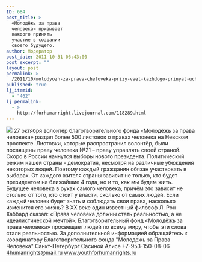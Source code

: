 ```yaml
---
ID: 684
post_title: >
  «Молодёжь за права
  человека» призывает
  каждого принять
  участие в создании
  своего будущего.
author: Модератор
post_date: 2011-10-31 06:43:00
post_excerpt: ""
layout: post
permalink: >
  /2011/10/molodyozh-za-prava-cheloveka-prizy-vaet-kazhdogo-prinyat-uchastie-v-sozdanii-svoego-budushhego.html
published: true
lj_itemid:
  - "462"
lj_permalink:
  - >
    http://forhumanright.livejournal.com/118289.html
---
```

<img src="http://cs5338.vk.com/u132145096/132409092/x_5b26039f.jpg" /> 27 октября волонтёр благотворительного фонда «Молодёжь за права человека» раздал более 500 листовок о правах человека  на Невском проспекте. 
Листовки, которые распространил волонтёр, были посвящены праву человека №21 – праву управлять своей страной. Скоро в России начнутся выборы нового президента. Политический режим нашей страны - демократия, несмотря на различные убеждения некоторых людей. Поэтому каждый гражданин обязан участвовать в выборах. От каждого жителя страны зависит не только, кто будет президентом на ближайшие 4 года, но и то, как мы будем жить. Будущее человека в руках самого человека, причём это зависит не столько от того, кто стоит у власти, сколько от самих людей. Если каждый человек будет знать и соблюдать свои права, насколько изменится его жизнь?
В ХХ веке один известный философ Л. Рон Хаббард сказал: «Права человека должны стать реальностью, а не идеалистической мечтой». Благотворительный фонд «Молодёжь за права человека» просвещает людей по всему миру, чтобы эти слова стали реальностью.
За дополнительной информацией обращайтесь к координатору
Благотворительного фонда
"Молодежь за Права Человека" Санкт-Петербург 
Сасиной Алисе 
+7-953-150-08-06 
4humanrights@mail.ru
www.youthforhumanrights.ru